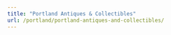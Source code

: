 ```yaml
---
title: "Portland Antiques & Collectibles"
url: /portland/portland-antiques-and-collectibles/
---
```

